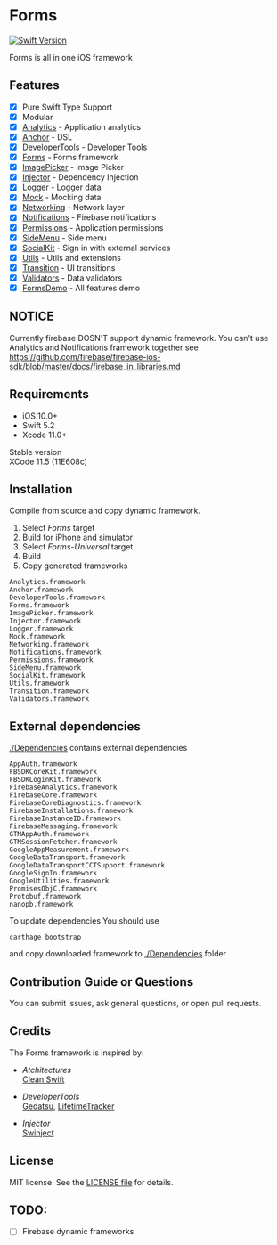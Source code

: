 
Forms
========

[![Swift Version](https://img.shields.io/badge/Swift-5.2-F16D39.svg?style=flat)](https://developer.apple.com/swift)

Forms is all in one iOS framework

## Features

- [x] Pure Swift Type Support
- [x] Modular
- [x] [Analytics](./Documentation/Analytics.md) - Application analytics
- [x] [Anchor](./Documentation/Anchor.md) - DSL
- [x] [DeveloperTools](./Documentation/DeveloperTools.md) - Developer Tools
- [x] [Forms](./Documentation/Forms.md) - Forms framework
- [x] [ImagePicker](./Documentation/ImagePicker.md) - Image Picker
- [x] [Injector](./Documentation/Injector.md) - Dependency Injection
- [x] [Logger](./Documentation/Logger.md) - Logger data
- [x] [Mock](./Documentation/Mock.md) - Mocking data
- [x] [Networking](./Documentation/Networking.md) - Network layer
- [x] [Notifications](./Documentation/Notifications.md) - Firebase notifications
- [x] [Permissions](./Documentation/Permissions.md) - Application permissions
- [x] [SideMenu](./Documentation/SideMenu.md) - Side menu
- [x] [SocialKit](./Documentation/SocialKit.md) - Sign in with external services
- [x] [Utils](./Documentation/Utils.md) - Utils and extensions
- [x] [Transition](./Documentation/Transition.md) - UI transitions
- [x] [Validators](./Documentation/Validators.md) - Data validators
- [x] [FormsDemo](./Documentation/FormsDemo.md) - All features demo

## NOTICE
Currently firebase DOSN'T support dynamic framework. You can't use Analytics and Notifications framework together
see https://github.com/firebase/firebase-ios-sdk/blob/master/docs/firebase_in_libraries.md

## Requirements

- iOS 10.0+ 
- Swift 5.2
- Xcode 11.0+

Stable version<br/>
XCode  11.5 (11E608c)

## Installation

Compile from source and copy dynamic framework.
1. Select *Forms* target
2. Build for iPhone and simulator
3. Select *Forms-Universal* target
4. Build
5. Copy generated frameworks

```
Analytics.framework
Anchor.framework
DeveloperTools.framework
Forms.framework
ImagePicker.framework
Injector.framework
Logger.framework
Mock.framework
Networking.framework
Notifications.framework
Permissions.framework
SideMenu.framework
SocialKit.framework
Utils.framework
Transition.framework
Validators.framework
```

## External dependencies

[./Dependencies](./Dependencies) contains external dependencies

```
AppAuth.framework
FBSDKCoreKit.framework
FBSDKLoginKit.framework
FirebaseAnalytics.framework
FirebaseCore.framework
FirebaseCoreDiagnostics.framework
FirebaseInstallations.framework
FirebaseInstanceID.framework
FirebaseMessaging.framework
GTMAppAuth.framework
GTMSessionFetcher.framework
GoogleAppMeasurement.framework
GoogleDataTransport.framework
GoogleDataTransportCCTSupport.framework
GoogleSignIn.framework
GoogleUtilities.framework
PromisesObjC.framework
Protobuf.framework
nanopb.framework
```

To update dependencies You should use 

```
carthage bootstrap
```

and copy downloaded framework to [./Dependencies](./Dependencies) folder

## Contribution Guide or Questions

You can submit issues, ask general questions, or open pull requests.

## Credits

The Forms framework is inspired by:

- *Atchitectures*<br/>
[Clean Swift](https://clean-swift.com/)

- *DeveloperTools*<br/>
[Gedatsu](https://github.com/bannzai/Gedatsu),
[LifetimeTracker](https://github.com/krzysztofzablocki/LifetimeTracker)

- *Injector*<br/>
[Swinject](https://github.com/Swinject/Swinject)


## License

MIT license. See the [LICENSE file](LICENSE) for details.

## TODO:

- [ ] Firebase dynamic frameworks

